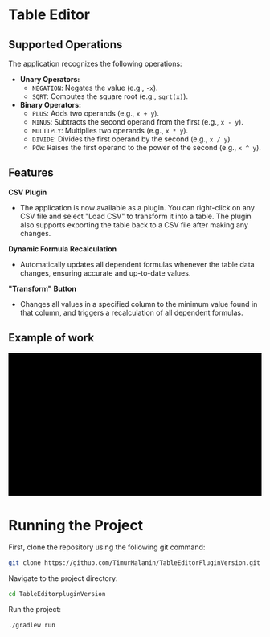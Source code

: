 # Table Editor

## Supported Operations

The application recognizes the following operations:
- **Unary Operators:**
    - `NEGATION`: Negates the value (e.g., `-x`).
    - `SQRT`: Computes the square root (e.g., `sqrt(x)`).
- **Binary Operators:**
    - `PLUS`: Adds two operands (e.g., `x + y`).
    - `MINUS`: Subtracts the second operand from the first (e.g., `x - y`).
    - `MULTIPLY`: Multiplies two operands (e.g., `x * y`).
    - `DIVIDE`: Divides the first operand by the second (e.g., `x / y`).
    - `POW`: Raises the first operand to the power of the second (e.g., `x ^ y`).

## Features

**CSV Plugin**
- The application is now available as a plugin. You can right-click on any CSV file and select "Load CSV" to transform it into a table. The plugin also supports exporting the table back to a CSV file after making any changes.

**Dynamic Formula Recalculation**
- Automatically updates all dependent formulas whenever the table data changes, ensuring accurate and up-to-date values.

**"Transform" Button**
- Changes all values in a specified column to the minimum value found in that column, and triggers a recalculation of all dependent formulas.

## Example of work

![Example of work GIF](media/exampleOfWork.gif)


# Running the Project

First, clone the repository using the following git command:

```bash
git clone https://github.com/TimurMalanin/TableEditorPluginVersion.git
```

Navigate to the project directory:

```bash
cd TableEditorpluginVersion
```

Run the project:

```bash
./gradlew run
```
